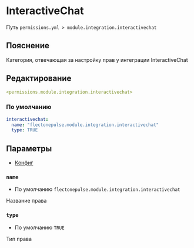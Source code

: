 # InteractiveChat
Путь `permissions.yml > module.integration.interactivechat`

## Пояснение
Категория, отвечающая за настройку прав у интеграции InteractiveChat

## Редактирование
```yaml
<permissions.module.integration.interactivechat>
```

### По умолчанию
```yaml
interactivechat:
  name: "flectonepulse.module.integration.interactivechat"
  type: TRUE
```

## Параметры

- [Конфиг](/en/config/module/integration/interactivechat/)

### `name`
- По умолчанию `flectonepulse.module.integration.interactivechat`

Название права

### `type`
- По умолчанию `TRUE`

Тип права

<!--@include: @/en/parts/permission.md-->

